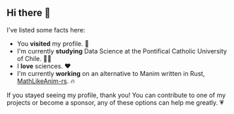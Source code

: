 ## Hi there 👋
I've listed some facts here:
- You **visited** my profile. 👀
- I'm currently **studying** Data Science at the Pontifical Catholic University of Chile. 🧑‍🎓
- I **love** sciences. ❤️
- I'm currently **working** on an alternative to Manim written in Rust, [MathLikeAnim-rs](https://github.com/MathItYT/mathlikeanim-rs). 🔥

If you stayed seeing my profile, thank you! You can contribute to one of my projects or become a sponsor, any of these options can help me greatly. 💗

<!--
**MathItYT/MathItYT** is a ✨ _special_ ✨ repository because its `README.md` (this file) appears on your GitHub profile.

Here are some ideas to get you started:

- 🔭 I’m currently working on ...
- 🌱 I’m currently learning ...
- 👯 I’m looking to collaborate on ...
- 🤔 I’m looking for help with ...
- 💬 Ask me about ...
- 📫 How to reach me: ...
- 😄 Pronouns: ...
- ⚡ Fun fact: ...
-->
